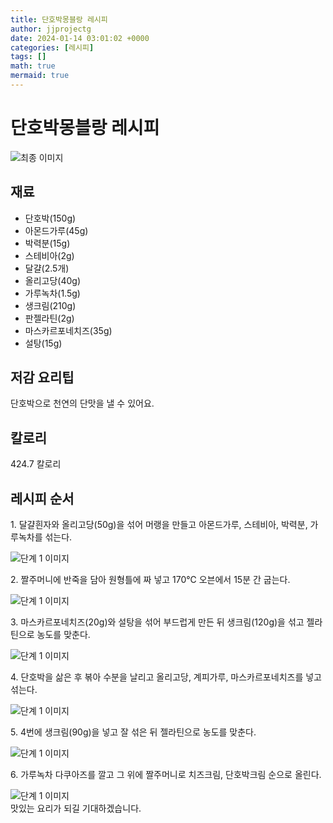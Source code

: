 ```yaml
---
title: 단호박몽블랑 레시피
author: jjprojectg
date: 2024-01-14 03:01:02 +0000
categories: [레시피]
tags: []
math: true
mermaid: true
---
```

<meta name="og:type" content="website"/>
<meta charset="UTF-8"/>
<div class="header">
  <h1>단호박몽블랑 레시피</h1>
</div>

<div class="container my-4">
  <div class="row">
    <div class="col-12 col-md-6">
      <div class="recipe-image">
        <img src="http://www.foodsafetykorea.go.kr/uploadimg/cook/10_01116_2.png" class="step-image" alt="최종 이미지"/>
      </div>
    </div>
    <div class="col-12 col-md-6">
      <div class="ingredients">
        <h2>재료</h2>
        <ul class="card">
          <li> 단호박(150g) </li>
          <li>  아몬드가루(45g) </li>
          <li> 박력분(15g) </li>
          <li>  스테비아(2g) </li>
          <li>  달걀(2.5개) </li>
          <li> 올리고당(40g) </li>
          <li>  가루녹차(1.5g) </li>
          <li> 생크림(210g) </li>
          <li>  판젤라틴(2g) </li>
          <li> 마스카르포네치즈(35g) </li>
          <li>  설탕(15g) </li>
</ul>
      </div>
    </div>
    <div class="col-12 col-md-6">
      <div class="ingredients">
        <h2>저감 요리팁</h2>
        <div class="card"> 
          <p>
            단호박으로 천연의 단맛을 낼 수 있어요.
          </p>
        </div>
      </div>
      <div class="ingredients">
        <h2>칼로리</h2>
        <div class="card"> 
          <p>
            424.7 칼로리
          </p>
        </div>
      </div>
    </div>
  </div>

  <h2 class="my-4">레시피 순서</h2>
  <div class="card recipe-card">
    <div class="card-body recipe-step">
      <p class="card-text step-description">1. 달걀흰자와 올리고당(50g)을 섞어 머랭을 만들고 아몬드가루, 스테비아, 박력분, 가루녹차를 섞는다.</p>
      <img src="http://www.foodsafetykorea.go.kr/uploadimg/cook/20_01116_1.JPG" alt="단계 1 이미지" class="step-image"/>
    </div>
  </div>
  <div class="card recipe-card">
    <div class="card-body recipe-step">
      <p class="card-text step-description">2. 짤주머니에 반죽을 담아 원형틀에 짜 넣고 170℃ 오븐에서 15분 간 굽는다.</p>
      <img src="http://www.foodsafetykorea.go.kr/uploadimg/cook/20_01116_2.JPG" alt="단계 1 이미지" class="step-image"/>
    </div>
  </div>
  <div class="card recipe-card">
    <div class="card-body recipe-step">
      <p class="card-text step-description">3. 마스카르포네치즈(20g)와 설탕을 섞어 부드럽게 만든 뒤 생크림(120g)을 섞고 젤라틴으로 농도를 맞춘다.</p>
      <img src="http://www.foodsafetykorea.go.kr/uploadimg/cook/20_01116_3.JPG" alt="단계 1 이미지" class="step-image"/>
    </div>
  </div>
  <div class="card recipe-card">
    <div class="card-body recipe-step">
      <p class="card-text step-description">4. 단호박을 삶은 후 볶아 수분을 날리고 올리고당, 계피가루, 마스카르포네치즈를 넣고 섞는다.</p>
      <img src="http://www.foodsafetykorea.go.kr/uploadimg/cook/20_01116_4.JPG" alt="단계 1 이미지" class="step-image"/>
    </div>
  </div>
  <div class="card recipe-card">
    <div class="card-body recipe-step">
      <p class="card-text step-description">5. 4번에 생크림(90g)을 넣고 잘 섞은 뒤 젤라틴으로 농도를 맞춘다.</p>
      <img src="http://www.foodsafetykorea.go.kr/uploadimg/cook/20_01116_5.JPG" alt="단계 1 이미지" class="step-image"/>
    </div>
  </div>
  <div class="card recipe-card">
    <div class="card-body recipe-step">
      <p class="card-text step-description">6. 가루녹차 다쿠아즈를 깔고 그 위에 짤주머니로 치즈크림, 단호박크림 순으로 올린다.</p>
      <img src="http://www.foodsafetykorea.go.kr/uploadimg/cook/20_01116_6.JPG" alt="단계 1 이미지" class="step-image"/>
    </div>
  </div>

</div>
맛있는 요리가 되길 기대하겠습니다.
